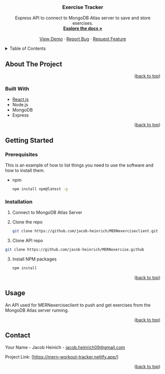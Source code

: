 <div id="top"></div>
<!--
*** Thanks for checking out the Best-README-Template. If you have a suggestion
*** that would make this better, please fork the repo and create a pull request
*** or simply open an issue with the tag "enhancement".
*** Don't forget to give the project a star!
*** Thanks again! Now go create something AMAZING! :D
-->



<!-- PROJECT SHIELDS -->
<!--
*** I'm using markdown "reference style" links for readability.
*** Reference links are enclosed in brackets [ ] instead of parentheses ( ).
*** See the bottom of this document for the declaration of the reference variables
*** for contributors-url, forks-url, etc. This is an optional, concise syntax you may use.
*** https://www.markdownguide.org/basic-syntax/#reference-style-links
-->


<!-- PROJECT LOGO -->
<br />
<div align="center">
  <a href="https://github.com/jacob-heinrich/MERNexercise">
  </a>

<h3 align="center">Exercise Tracker</h3>

  <p align="center">
    Express API to connect to MongoDB Atlas server to save and store exercises.
    <br />
    <a href="https://github.com/jacob-heinrich/MERNexercise"><strong>Explore the docs »</strong></a>
    <br />
    <br />
    <a href="https://mern-workout-tracker.netlify.app/">View Demo</a>
    ·
    <a href="https://github.com/jacob-heinrich/MERNexercise/issues">Report Bug</a>
    ·
    <a href="https://github.com/jacob-heinrich/MERNexercise/issues">Request Feature</a>
  </p>
</div>



<!-- TABLE OF CONTENTS -->
<details>
  <summary>Table of Contents</summary>
  <ol>
    <li>
      <a href="#about-the-project">About The Project</a>
      <ul>
        <li><a href="#built-with">Built With</a></li>
      </ul>
    </li>
    <li>
      <a href="#getting-started">Getting Started</a>
      <ul>
        <li><a href="#prerequisites">Prerequisites</a></li>
        <li><a href="#installation">Installation</a></li>
      </ul>
    </li>
    <li><a href="#usage">Usage</a></li>
    <li><a href="#contact">Contact</a></li>
  </ol>
</details>



<!-- ABOUT THE PROJECT -->
## About The Project

<p align="right">(<a href="#top">back to top</a>)</p>



### Built With

* [React.js](https://reactjs.org/)
* Node.js
* MongoDB
* Express


<p align="right">(<a href="#top">back to top</a>)</p>



<!-- GETTING STARTED -->
## Getting Started


### Prerequisites

This is an example of how to list things you need to use the software and how to install them.
* npm
  ```sh
  npm install npm@latest -g
  ```

### Installation
1. Connect to MongoDB Atlas Server

2. Clone the repo
   ```sh
   git clone https://github.com/jacob-heinrich/MERNexerciseclient.git
   ```

3. Clone API repo
  ```sh
  git clone https://github.com/jacob-heinrich/MERNexercise.github
  ```

3. Install NPM packages
   ```sh
   npm install
   ```


<p align="right">(<a href="#top">back to top</a>)</p>



<!-- USAGE EXAMPLES -->
## Usage

An API used for MERNexerciseclient to push and get exercises from the MongoDB Atlas
server running.


<p align="right">(<a href="#top">back to top</a>)</p>



<!-- CONTACT -->
## Contact

Your Name - Jacob Heinich - jacob.heinrich09@gmail.com

Project Link: [https://mern-workout-tracker.netlify.app/]

<p align="right">(<a href="#top">back to top</a>)</p>

